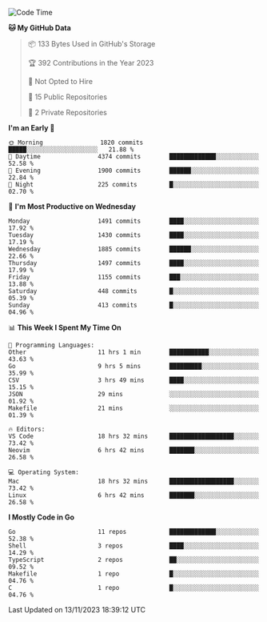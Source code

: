 <!--START_SECTION:waka-->
![Code Time](http://img.shields.io/badge/Code%20Time-216%20hrs%2030%20mins-blue)

**🐱 My GitHub Data** 

> 📦 133 Bytes Used in GitHub's Storage 
 > 
> 🏆 392 Contributions in the Year 2023
 > 
> 🚫 Not Opted to Hire
 > 
> 📜 15 Public Repositories 
 > 
> 🔑 2 Private Repositories 
 > 
**I'm an Early 🐤** 

```text
🌞 Morning                1820 commits        █████░░░░░░░░░░░░░░░░░░░░   21.88 % 
🌆 Daytime                4374 commits        █████████████░░░░░░░░░░░░   52.58 % 
🌃 Evening                1900 commits        ██████░░░░░░░░░░░░░░░░░░░   22.84 % 
🌙 Night                  225 commits         █░░░░░░░░░░░░░░░░░░░░░░░░   02.70 % 
```
📅 **I'm Most Productive on Wednesday** 

```text
Monday                   1491 commits        ████░░░░░░░░░░░░░░░░░░░░░   17.92 % 
Tuesday                  1430 commits        ████░░░░░░░░░░░░░░░░░░░░░   17.19 % 
Wednesday                1885 commits        ██████░░░░░░░░░░░░░░░░░░░   22.66 % 
Thursday                 1497 commits        ████░░░░░░░░░░░░░░░░░░░░░   17.99 % 
Friday                   1155 commits        ███░░░░░░░░░░░░░░░░░░░░░░   13.88 % 
Saturday                 448 commits         █░░░░░░░░░░░░░░░░░░░░░░░░   05.39 % 
Sunday                   413 commits         █░░░░░░░░░░░░░░░░░░░░░░░░   04.96 % 
```


📊 **This Week I Spent My Time On** 

```text
💬 Programming Languages: 
Other                    11 hrs 1 min        ███████████░░░░░░░░░░░░░░   43.63 % 
Go                       9 hrs 5 mins        █████████░░░░░░░░░░░░░░░░   35.99 % 
CSV                      3 hrs 49 mins       ████░░░░░░░░░░░░░░░░░░░░░   15.15 % 
JSON                     29 mins             ░░░░░░░░░░░░░░░░░░░░░░░░░   01.92 % 
Makefile                 21 mins             ░░░░░░░░░░░░░░░░░░░░░░░░░   01.39 % 

🔥 Editors: 
VS Code                  18 hrs 32 mins      ██████████████████░░░░░░░   73.42 % 
Neovim                   6 hrs 42 mins       ███████░░░░░░░░░░░░░░░░░░   26.58 % 

💻 Operating System: 
Mac                      18 hrs 32 mins      ██████████████████░░░░░░░   73.42 % 
Linux                    6 hrs 42 mins       ███████░░░░░░░░░░░░░░░░░░   26.58 % 
```

**I Mostly Code in Go** 

```text
Go                       11 repos            █████████████░░░░░░░░░░░░   52.38 % 
Shell                    3 repos             ████░░░░░░░░░░░░░░░░░░░░░   14.29 % 
TypeScript               2 repos             ██░░░░░░░░░░░░░░░░░░░░░░░   09.52 % 
Makefile                 1 repo              █░░░░░░░░░░░░░░░░░░░░░░░░   04.76 % 
C                        1 repo              █░░░░░░░░░░░░░░░░░░░░░░░░   04.76 % 
```




 Last Updated on 13/11/2023 18:39:12 UTC
<!--END_SECTION:waka-->
